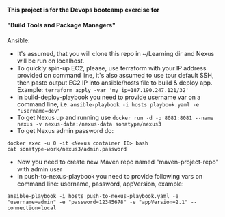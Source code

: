 #### This project is for the Devops bootcamp exercise for 
#### "Build Tools and Package Managers" 

Ansible:
* It's assumed, that you will clone this repo in ~/Learning dir and Nexus will be run on localhost.
* To quickly spin-up EC2, please, use terraform with your IP address provided on command line, it's also assumed to use tour default SSH, then paste output EC2 IP into ansible/hosts file to build & deploy app. Example: `terraform apply -var 'my_ip=187.190.247.121/32'`
* In build-deploy-playbook you need to provide username var on a command line, i.e. `ansible-playbook -i hosts playbook.yaml -e "username=dev"`
* To get Nexus up and running use `docker run -d -p 8081:8081 --name nexus -v nexus-data:/nexus-data sonatype/nexus3`
* To get Nexus admin password do:
```
docker exec -u 0 -it <Nexus container ID> bash
cat sonatype-work/nexus3/admin.password
```
* Now you need to create new Maven repo named "maven-project-repo" with admin user
* In push-to-nexus-playbook you need to provide following vars on command line: username, password, appVersion, example:
```
ansible-playbook -i hosts push-to-nexus-playbook.yaml -e "username=admin" -e "password=12345678" -e "appVersion=2.1" --connection=local
```